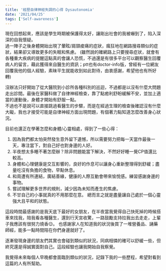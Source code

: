 ```yaml
---
title: '經歷自律神經失調的心得 Dysautonomia'
date: '2021/04/25'
tags: ['Self-awareness']
---
```


現在回想起來，應該是學生時期被保護得太好，讓剛出社會的我被嚇到了，陷入深深的自我懷疑。  
過一陣子之後身體開始出現了暈眩/肩頸痠痛的症狀，瘋狂地在網路搜尋類似的症狀，結果卻又導致更多的失眠和焦慮。
(雖然說的確網路上只要搜尋症狀，就會有各種重大疾病的提醒這點真的會讓人恐慌，不過還是有很多平台可以觀察醫生回覆病人的留言，藉此獲得來自醫生的資訊；ptt也有doctor-info版，曾經有一位網友回覆我他的個人經驗，素昧平生就能收到如此對待，由衷感謝，希望他也有所好轉)

沒辦法只好開始了從大醫院到小診所各種科別的巡迴，不過都是以沒有什麼大問題走出診間。最後在家醫科做了自律神經檢查，靠了點癒利舒盼緩解不安，並加上適當的運動後，身體才開始有舒服一點。  
不過也不是說可以直接跳過看醫生的步驟，而是在經過生理的檢查後確認沒有什麼大礙，我也才接受可能是自律神經方面出現問題，有個著力點知道怎麼改善身心狀況。

目前也還正在學著怎麼和身體/心靈相處，得到了一些心得：
1. 因為我們都太怕突然發生意外留下遺憾，所以需要努力把每一天當作最後一天，專注當下，對自己好也對身邊的人好。
2. 半夜想太多睡不著怎麼辦？除非問題能當下解決，不然好好睡一覺CP值還比較高。
3. 身體和心理健康是交互影響的，良好的作息可以讓身心重新整理得到舒緩；盡量吃沒有負擔的食物，早點休息。
4. 和周遭有所連結，廣結善緣，健康的人際互動會帶來愉悅感。練習感謝身邊的事物。
5. 嘗試理解更多世界的規則，減少因為未知而產生的焦慮。
6. 不甘自己的小事就真的不用那麼在意。
總而言之就是盡量讓自己處於一個心靈強大且平和的狀態。

這段時間最感謝的是我天底下最好的女朋友，在半夜當我覺得自己快死掉的時候搭車來找我，陪我看各種醫生，還到行天宮收驚，一路鼓勵支持拉我出去走走，上輩子我應該有很努力燒香😌。
也感謝家人在知道我的狀況後買了一堆營養品、誦藥師經，能多一點時間陪在你們身邊就好了。

逐漸發現身邊的朋友們其實也會碰到類似的狀況，同病相憐的確可以舒緩一些，但終究還是得誠實面對自己。這段經驗也讓我開始自我察覺。

我覺得未來每個人早晚都會面臨到類似的狀況，記錄下我的一些歷程，希望對看到這篇的人有所幫助。